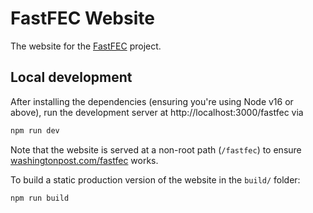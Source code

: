 # FastFEC Website

The website for the [FastFEC](https://github.com/washingtonpost/FastFEC) project.

## Local development

After installing the dependencies (ensuring you're using Node v16 or above), run the development server at http://localhost:3000/fastfec via

```sh
npm run dev
```

Note that the website is served at a non-root path (`/fastfec`) to ensure [washingtonpost.com/fastfec](https://www.washingtonpost.com/fastfec/) works.

To build a static production version of the website in the `build/` folder:

```sh
npm run build
```
